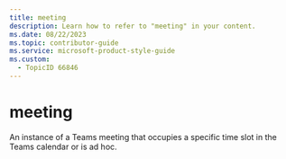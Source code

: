 ```yaml
---
title: meeting
description: Learn how to refer to "meeting" in your content.
ms.date: 08/22/2023
ms.topic: contributor-guide
ms.service: microsoft-product-style-guide
ms.custom:
  - TopicID 66846
---
```



# meeting

An instance of a Teams meeting that occupies a specific time slot in the Teams calendar or is ad hoc.

